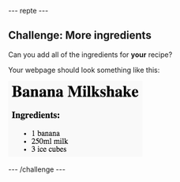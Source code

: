 \--- repte \---

## Challenge: More ingredients

Can you add all of the ingredients for **your** recipe?

Your webpage should look something like this:

![captura de pantalla](images/recipe-more-ingredients.png)

\--- /challenge \---